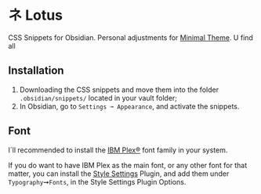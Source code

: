 # ネ Lotus
CSS Snippets for Obsidian. Personal adjustments for [Minimal Theme](https://github.com/kepano/obsidian-minimal). U find all 

## Installation

1. Downloading the CSS snippets and move them into the folder `.obsidian/snippets/` located in your vault folder;
2. In Obsidian, go to `Settings ➞ Appearance`, and activate the snippets.

## Font

I´ll recommended to install the [IBM Plex®](https://github.com/IBM/plex) font family in your system. 

If you do want to have IBM Plex as the main font, or any other font for that matter, you can install the [Style Settings](https://github.com/mgmeyers/obsidian-style-settings) Plugin, and add them under `Typography`➞`Fonts`, in the Style Settings Plugin Options.

